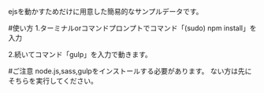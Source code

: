 ejsを動かすためだけに用意した簡易的なサンプルデータです。

#使い方
 1.ターミナルorコマンドプロンプトでコマンド「(sudo) npm install」を入力

 2.続いてコマンド「gulp」を入力で動きます。

#ご注意
node.js,sass,gulpをインストールする必要があります。
ない方は先にそちらを実行してください。